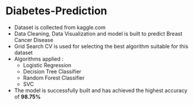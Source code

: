 # Diabetes-Prediction

- Dataset is collected from kaggle.com
- Data Cleaning, Data Visualization and model is built to predict Breast Cancer Disease
- Grid Search CV is used for selecting the best algorithm suitable for this dataset
- Algorithms applied : 
     * Logistic Regression 
     * Decision Tree Classifier 
     * Random Forest Classifier 
     * SVC
- The model is successfully built and has achieved the highest accuracy of **98.75%**

